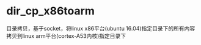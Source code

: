 # dir_cp_x86toarm
目录拷贝，基于socket，将linux x86平台(ubuntu 16.04)指定目录下的所有内容拷贝到linux arm平台(cortex-A53内核)指定目录下
